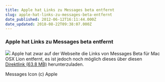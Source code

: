 ```yaml
---
title: Apple hat Links zu Messages beta entfernt
slug: apple-hat-links-zu-messages-beta-entfernt
date_published: 2012-06-12T16:11:44.000Z
date_updated: 2018-08-22T09:38:07.000Z
---
```


### Apple hat Links zu Messages beta entfernt
![](//picdump.thafaker.de/2012/06/messages_icon-150x150.jpg) Apple hat zwar auf der Webseite die Links von Messages Beta für Mac OSX Lion entfernt, es ist jedoch noch möglich dieses über diesen [Direktlink (63.8 MB)](http://appldnld.apple.com/MessagesBeta/041-4274.20120216.z5km/MessagesBeta.dmg) herunterzuladen.

Messages Icon (c) Apple
